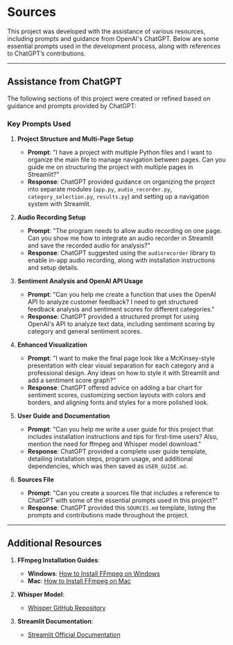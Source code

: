 # Sources

This project was developed with the assistance of various resources, including prompts and guidance from OpenAI's ChatGPT. Below are some essential prompts used in the development process, along with references to ChatGPT’s contributions.

---

## Assistance from ChatGPT

The following sections of this project were created or refined based on guidance and prompts provided by ChatGPT:

### Key Prompts Used

1. **Project Structure and Multi-Page Setup**
   - **Prompt**: "I have a project with multiple Python files and I want to organize the main file to manage navigation between pages. Can you guide me on structuring the project with multiple pages in Streamlit?"
   - **Response**: ChatGPT provided guidance on organizing the project into separate modules (`app.py`, `audio_recorder.py`, `category_selection.py`, `results.py`) and setting up a navigation system with Streamlit.

2. **Audio Recording Setup**
   - **Prompt**: "The program needs to allow audio recording on one page. Can you show me how to integrate an audio recorder in Streamlit and save the recorded audio for analysis?"
   - **Response**: ChatGPT suggested using the `audiorecorder` library to enable in-app audio recording, along with installation instructions and setup details.

3. **Sentiment Analysis and OpenAI API Usage**
   - **Prompt**: "Can you help me create a function that uses the OpenAI API to analyze customer feedback? I need to get structured feedback analysis and sentiment scores for different categories."
   - **Response**: ChatGPT provided a structured prompt for using OpenAI's API to analyze text data, including sentiment scoring by category and general sentiment scores.

4. **Enhanced Visualization**
   - **Prompt**: "I want to make the final page look like a McKinsey-style presentation with clear visual separation for each category and a professional design. Any ideas on how to style it with Streamlit and add a sentiment score graph?"
   - **Response**: ChatGPT offered advice on adding a bar chart for sentiment scores, customizing section layouts with colors and borders, and aligning fonts and styles for a more polished look.

5. **User Guide and Documentation**
   - **Prompt**: "Can you help me write a user guide for this project that includes installation instructions and tips for first-time users? Also, mention the need for ffmpeg and Whisper model download."
   - **Response**: ChatGPT provided a complete user guide template, detailing installation steps, program usage, and additional dependencies, which was then saved as `USER_GUIDE.md`.

6. **Sources File**
   - **Prompt**: "Can you create a sources file that includes a reference to ChatGPT with some of the essential prompts used in this project?"
   - **Response**: ChatGPT provided this `SOURCES.md` template, listing the prompts and contributions made throughout the project.

---

## Additional Resources

1. **FFmpeg Installation Guides**:
   - **Windows**: [How to Install FFmpeg on Windows](https://www.geeksforgeeks.org/how-to-install-ffmpeg-on-windows/)
   - **Mac**: [How to Install FFmpeg on Mac](https://phoenixnap.com/kb/ffmpeg-mac)

2. **Whisper Model**:
   - [Whisper GitHub Repository](https://github.com/openai/whisper)

3. **Streamlit Documentation**:
   - [Streamlit Official Documentation](https://docs.streamlit.io/)
